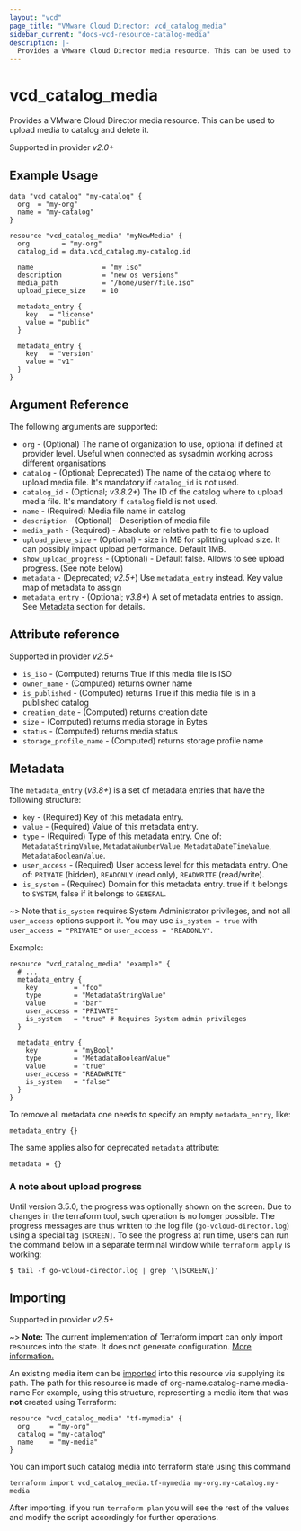 ```yaml
---
layout: "vcd"
page_title: "VMware Cloud Director: vcd_catalog_media"
sidebar_current: "docs-vcd-resource-catalog-media"
description: |-
  Provides a VMware Cloud Director media resource. This can be used to upload and delete media (ISO) file inside a catalog.
---
```


# vcd\_catalog\_media

Provides a VMware Cloud Director media resource. This can be used to upload media to catalog and delete it.

Supported in provider *v2.0+*

## Example Usage

```hcl
data "vcd_catalog" "my-catalog" {
  org  = "my-org"
  name = "my-catalog"
}

resource "vcd_catalog_media" "myNewMedia" {
  org        = "my-org"
  catalog_id = data.vcd_catalog.my-catalog.id

  name                 = "my iso"
  description          = "new os versions"
  media_path           = "/home/user/file.iso"
  upload_piece_size    = 10

  metadata_entry {
    key   = "license"
    value = "public"
  }

  metadata_entry {
    key   = "version"
    value = "v1"
  }
}
```

## Argument Reference

The following arguments are supported:

* `org` - (Optional) The name of organization to use, optional if defined at provider level. Useful when connected as sysadmin working across different organisations
* `catalog` - (Optional; Deprecated) The name of the catalog where to upload media file. It's mandatory if `catalog_id` is not used.
* `catalog_id` - (Optional; *v3.8.2+*) The ID of the catalog where to upload media file. It's mandatory if `catalog` field is not used.
* `name` - (Required) Media file name in catalog
* `description` - (Optional) - Description of media file
* `media_path` - (Required) - Absolute or relative path to file to upload
* `upload_piece_size` - (Optional) - size in MB for splitting upload size. It can possibly impact upload performance. Default 1MB.
* `show_upload_progress` - (Optional) - Default false. Allows to see upload progress. (See note below)
* `metadata` - (Deprecated; *v2.5+*) Use `metadata_entry` instead. Key value map of metadata to assign
* `metadata_entry` - (Optional; *v3.8+*) A set of metadata entries to assign. See [Metadata](#metadata) section for details.

## Attribute reference

Supported in provider *v2.5+*

* `is_iso` - (Computed) returns True if this media file is ISO
* `owner_name` - (Computed) returns owner name
* `is_published` - (Computed) returns True if this media file is in a published catalog
* `creation_date` - (Computed) returns creation date
* `size` - (Computed) returns media storage in Bytes
* `status` - (Computed) returns media status
* `storage_profile_name` - (Computed) returns storage profile name

<a id="metadata"></a>
## Metadata

The `metadata_entry` (*v3.8+*) is a set of metadata entries that have the following structure:

* `key` - (Required) Key of this metadata entry.
* `value` - (Required) Value of this metadata entry.
* `type` - (Required) Type of this metadata entry. One of: `MetadataStringValue`, `MetadataNumberValue`, `MetadataDateTimeValue`, `MetadataBooleanValue`.
* `user_access` - (Required) User access level for this metadata entry. One of: `PRIVATE` (hidden), `READONLY` (read only), `READWRITE` (read/write).
* `is_system` - (Required) Domain for this metadata entry. true if it belongs to `SYSTEM`, false if it belongs to `GENERAL`.

~> Note that `is_system` requires System Administrator privileges, and not all `user_access` options support it.
   You may use `is_system = true` with `user_access = "PRIVATE"` or `user_access = "READONLY"`.

Example:

```hcl
resource "vcd_catalog_media" "example" {
  # ...
  metadata_entry {
    key         = "foo"
    type        = "MetadataStringValue"
    value       = "bar"
    user_access = "PRIVATE"
    is_system   = "true" # Requires System admin privileges
  }

  metadata_entry {
    key         = "myBool"
    type        = "MetadataBooleanValue"
    value       = "true"
    user_access = "READWRITE"
    is_system   = "false"
  }
}
```

To remove all metadata one needs to specify an empty `metadata_entry`, like:

```
metadata_entry {}
```

The same applies also for deprecated `metadata` attribute:

```
metadata = {}
```

### A note about upload progress

Until version 3.5.0, the progress was optionally shown on the screen. Due to changes in the terraform tool, such operation
is no longer possible. The progress messages are thus written to the log file (`go-vcloud-director.log`) using a special
tag `[SCREEN]`. To see the progress at run time, users can run the command below in a separate terminal window while
`terraform apply` is working:

```
$ tail -f go-vcloud-director.log | grep '\[SCREEN\]'
```

## Importing

Supported in provider *v2.5+*

~> **Note:** The current implementation of Terraform import can only import resources into the state. It does not generate
configuration. [More information.][docs-import]

An existing media item can be [imported][docs-import] into this resource via supplying its path.
The path for this resource is made of org-name.catalog-name.media-name
For example, using this structure, representing a media item that was **not** created using Terraform:

```hcl
resource "vcd_catalog_media" "tf-mymedia" {
  org     = "my-org"
  catalog = "my-catalog"
  name    = "my-media"
}
```

You can import such catalog media into terraform state using this command

```
terraform import vcd_catalog_media.tf-mymedia my-org.my-catalog.my-media
```

[docs-import]:https://www.terraform.io/docs/import/

After importing, if you run `terraform plan` you will see the rest of the values and modify the script accordingly for
further operations.
